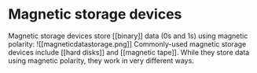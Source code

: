 # Magnetic storage devices
Magnetic storage devices store [[binary]] data (0s and 1s) using magnetic polarity: 
![[magneticdatastorage.png]]
Commonly-used magnetic storage devices include [[hard disks]] and [[magnetic tape]]. While they store data using magnetic polarity, they work in very different ways.